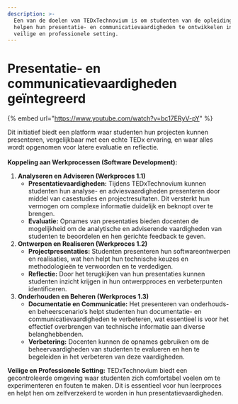 ```yaml
---
description: >-
  Een van de doelen van TEDxTechnovium is om studenten van de opleidingen te
  helpen hun presentatie- en communicatievaardigheden te ontwikkelen in een
  veilige en professionele setting.
---
```


# Presentatie- en communicatievaardigheden geïntegreerd

{% embed url="https://www.youtube.com/watch?v=bc17ERyV-pY" %}

Dit initiatief biedt een platform waar studenten hun projecten kunnen presenteren, vergelijkbaar met een echte TEDx ervaring, en waar alles wordt opgenomen voor latere evaluatie en reflectie.\
\
**Koppeling aan Werkprocessen (Software Development):**

1. **Analyseren en Adviseren (Werkproces 1.1)**
   * **Presentatievaardigheden:** Tijdens TEDxTechnovium kunnen studenten hun analyse- en adviesvaardigheden presenteren door middel van casestudies en projectresultaten. Dit versterkt hun vermogen om complexe informatie duidelijk en beknopt over te brengen.
   * **Evaluatie:** Opnames van presentaties bieden docenten de mogelijkheid om de analytische en adviserende vaardigheden van studenten te beoordelen en hen gerichte feedback te geven.
2. **Ontwerpen en Realiseren (Werkproces 1.2)**
   * **Projectpresentaties:** Studenten presenteren hun softwareontwerpen en realisaties, wat hen helpt hun technische keuzes en methodologieën te verwoorden en te verdedigen.
   * **Reflectie:** Door het terugkijken van hun presentaties kunnen studenten inzicht krijgen in hun ontwerpproces en verbeterpunten identificeren.
3. **Onderhouden en Beheren (Werkproces 1.3)**
   * **Documentatie en Communicatie:** Het presenteren van onderhouds- en beheerscenario’s helpt studenten hun documentatie- en communicatievaardigheden te verbeteren, wat essentieel is voor het effectief overbrengen van technische informatie aan diverse belanghebbenden.
   * **Verbetering:** Docenten kunnen de opnames gebruiken om de beheervaardigheden van studenten te evalueren en hen te begeleiden in het verbeteren van deze vaardigheden.

**Veilige en Professionele Setting:** TEDxTechnovium biedt een gecontroleerde omgeving waar studenten zich comfortabel voelen om te experimenteren en fouten te maken. Dit is essentieel voor hun leerproces en helpt hen om zelfverzekerd te worden in hun presentatievaardigheden.
